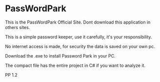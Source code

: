 # PassWordPark
This is the PassWordPark Official Site. Dont download this application in others sites.

This is a simple password keeper, use it carefully, it's your responsibility.

No internet access is made, for security the data is saved on your own pc.

Download the .exe to install Password Park in your PC.

The compact file has the entire project in C# if you want to analyze it.

PP 1.2 
